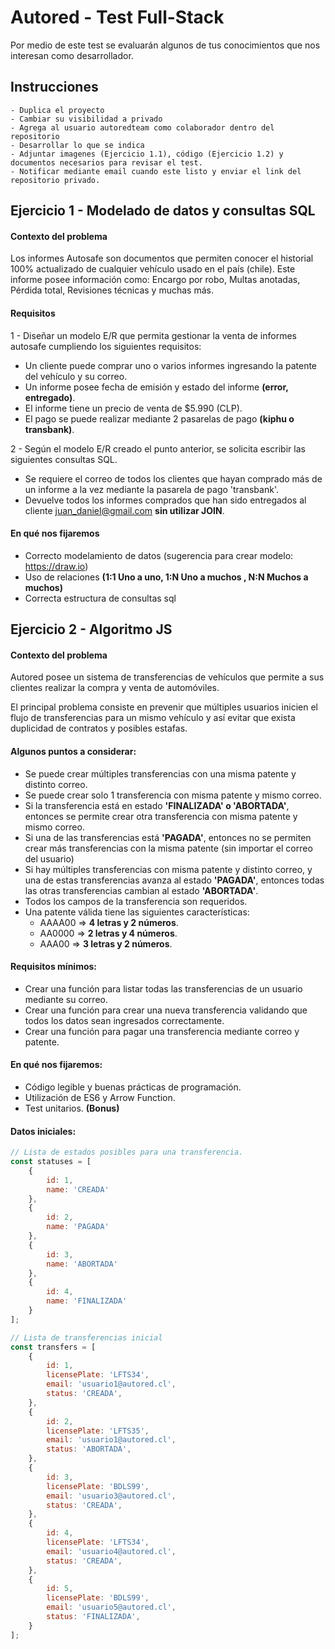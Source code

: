 
# Autored - Test Full-Stack

Por medio de este test se evaluarán algunos de tus conocimientos que nos interesan como desarrollador.




## Instrucciones

    - Duplica el proyecto
    - Cambiar su visibilidad a privado
    - Agrega al usuario autoredteam como colaborador dentro del repositorio
    - Desarrollar lo que se indica
    - Adjuntar imagenes (Ejercicio 1.1), código (Ejercicio 1.2) y documentos necesarios para revisar el test.
    - Notificar mediante email cuando este listo y enviar el link del repositorio privado.


## Ejercicio 1 - Modelado de datos y consultas SQL

#### Contexto del problema
Los   informes   Autosafe   son   documentos   que   permiten   conocer el
historial 100% actualizado de cualquier vehículo usado en el país (chile). 
Este informe posee información como: Encargo por robo, Multas anotadas, Pérdida total, Revisiones técnicas y muchas más.

#### Requisitos
1 - Diseñar un   modelo  E/R  que   permita   gestionar   la   venta   de   informes   autosafe
cumpliendo los siguientes requisitos:
 - Un cliente puede comprar uno o varios informes ingresando la patente del vehículo y su correo.
 - Un informe posee fecha de emisión y estado del informe **(error, entregado)**.
 - El informe tiene un precio de venta de $5.990 (CLP).
 - El pago se puede realizar mediante 2 pasarelas de pago **(kiphu o transbank)**.


2 - Según el modelo E/R creado el punto anterior, se solicita escribir las siguientes consultas SQL.

- Se requiere el correo de todos los clientes que hayan comprado más de un informe a la vez mediante la pasarela de pago 'transbank'.
- Devuelve todos los informes comprados que han sido entregados al cliente juan_daniel@gmail.com **sin utilizar JOIN**.

#### En qué nos fijaremos

- Correcto modelamiento de datos (sugerencia para crear modelo: https://draw.io)
- Uso de relaciones **(1:1 Uno a uno, 1:N Uno a muchos , N:N Muchos a muchos)**
- Correcta estructura de consultas sql
## Ejercicio 2 - Algoritmo JS

#### Contexto del problema

Autored posee un sistema de transferencias de vehículos que permite a sus clientes realizar la compra y venta de automóviles.

El principal problema consiste en prevenir que múltiples usuarios inicien el flujo de transferencias para un mismo vehículo
y así evitar que exista duplicidad de contratos y posibles estafas.
#### Algunos puntos a considerar:

- Se puede crear múltiples transferencias con una misma patente y distinto correo.
- Se puede crear solo 1 transferencia con misma patente y mismo correo.
- Si la transferencia está en estado **'FINALIZADA' o 'ABORTADA'**, entonces se permite crear otra transferencia con misma patente y mismo correo.
- Si una de las transferencias está **'PAGADA'**, entonces no se permiten crear más transferencias con la misma patente (sin importar el correo del usuario)
- Si hay múltiples transferencias con misma patente y distinto correo, y una de estas transferencias avanza al estado **'PAGADA'**, entonces todas las otras transferencias cambian al estado **'ABORTADA'**.
- Todos los campos de la transferencia son requeridos.
- Una patente válida tiene las siguientes características:
    * AAAA00 => **4 letras y 2 números**.
    * AA0000 => **2 letras y 4 números**.
    * AAA00   => **3 letras y 2 números**.
#### Requisitos mínimos:

- Crear una función para listar todas las transferencias de un usuario mediante su correo.
- Crear una función para crear una nueva transferencia validando que todos los datos sean ingresados correctamente.
- Crear una función para pagar una transferencia mediante correo y patente.
#### En qué nos fijaremos:

- Código legible y buenas prácticas de programación.
- Utilización de ES6 y Arrow Function.
- Test unitarios. **(Bonus)**

#### Datos iniciales:

```javascript
// Lista de estados posibles para una transferencia.
const statuses = [
    {
        id: 1,
        name: 'CREADA'
    },
    {
        id: 2,
        name: 'PAGADA'
    },
    {
        id: 3,
        name: 'ABORTADA'
    },
    {
        id: 4,
        name: 'FINALIZADA'
    }
];

// Lista de transferencias inicial
const transfers = [
    {
        id: 1,
        licensePlate: 'LFTS34',
        email: 'usuario1@autored.cl',
        status: 'CREADA',
    },
    {
        id: 2,
        licensePlate: 'LFTS35',
        email: 'usuario1@autored.cl',
        status: 'ABORTADA',
    },
    {
        id: 3,
        licensePlate: 'BDLS99',
        email: 'usuario3@autored.cl',
        status: 'CREADA',
    },
    {
        id: 4,
        licensePlate: 'LFTS34',
        email: 'usuario4@autored.cl',
        status: 'CREADA',
    },
    {
        id: 5,
        licensePlate: 'BDLS99',
        email: 'usuario5@autored.cl',
        status: 'FINALIZADA',
    }
];
```

